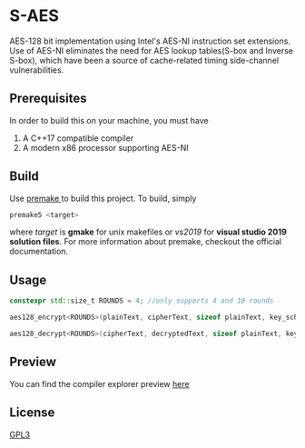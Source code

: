 # S-AES

AES-128 bit implementation using Intel's AES-NI instruction set extensions. Use of AES-NI eliminates the need for AES lookup tables(S-box and Inverse S-box), which have been a source of cache-related timing side-channel vulnerabilities.

## Prerequisites
In order to build this on your machine, you must have

<ol>
<li>A C++17 compatible compiler</li>
<li>A modern x86 processor supporting AES-NI</li>
</ol>


## Build

Use [premake ](https://premake.github.io/) to build this project. To build, simply

```bash
premake5 <target>
```
where *target* is **gmake** for unix makefiles or *vs2019* for **visual studio 2019 solution files**. For more information about premake, checkout the official documentation.

## Usage

```cpp
constexpr std::size_t ROUNDS = 4; //only supports 4 and 10 rounds

aes128_encrypt<ROUNDS>(plainText, cipherText, sizeof plainText, key_schedule); //encrypting

aes128_decrypt<ROUNDS>(cipherText, decryptedText, sizeof plainText, key_schedule); //decrypting
```

## Preview

You can find the compiler explorer preview [here](https://godbolt.org/z/37ns5W91n)

## License
[GPL3](https://www.gnu.org/licenses/gpl-3.0.en.html)